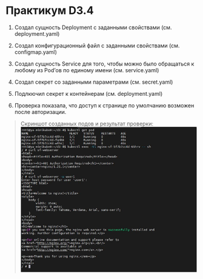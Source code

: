 # Практикум D3.4

1. Создал сущность Deployment с заданными свойствами (см. deployment.yaml)

2. Создал конфигурационный файл с заданными свойствами (см. configmap.yaml)

3. Создал сущность Service для того, чтобы можно было обращаться к любому из Pod’ов по единому имени (см. service.yaml)

4. Создал секрет со заданными параметрами (см. secret.yaml)

5. Подлкючил секрет к контейнерам (см. deployment.yaml)

6. Проверка показала, что доступ к странице по умолчанию возможен после авторизации.

> Скриншот созданных подов и результат проверки:
![](3.jpg)